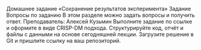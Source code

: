 Домашнее задание «Сохранение результатов эксперимента»
Задание
Вопросы по заданию
В этом разделе можно задать вопросы и получить ответ.
Преподаватель: Алексей Кузьмин
Выполните задание по ссылке и оформите в виде CRISP-DM подхода.
Структурируйте код, отчёт и файлы с данными на основе сегодняшней лекции.
Загрузите решение в Git и пришлите ссылку на ваш репозиторий.
